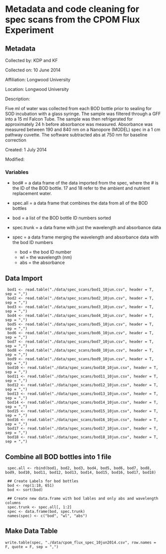 # Metadata and code cleaning for spec scans from the CPOM Flux Experiment

## Metadata

Collected by: KDP and KF

Collected on: 10 June 2014

Affiliation: Longwood University

Location: Longwood University

Description: 

Five ml of water was collected from each BOD bottle prior to sealing for SOD incubation with a glass syringe. The sample was filtered through a GFF into a 15 ml Falcon Tube.  The sample was then refrigerated for approximately 24 h before absorbance was measured.  Absorbance was measured between 190 and 840 nm on a Nanopore (MODEL) spec in a 1 cm pathway cuvette. The software subtracted abs at 750 nm for baseline correction

Created: 1 July 2014

Modified:

### Variables

* bod# = a data frame of the data imported from the spec, where the # is the ID of the BOD bottle. 17 and 18 refer to the ambient and nutrient replacement water.

* spec.all = a data frame that combines the data from all of the BOD bottles

* bod = a list of the BOD bottle ID numbers sorted

* spec.trunk = a data frame with just the wavelength and absorbance data

* spec = a data frame merging the wavelength and absorbance data with the bod ID numbers

    * bod = the bod ID number
    * wl = the wavelength (nm)
    * abs = the absorbance

## Data Import

     bod1 <- read.table("./data/spec_scans/bod1_10jun.csv", header = T, sep = ",")
     bod2 <- read.table("./data/spec_scans/bod2_10jun.csv", header = T, sep = ",")
     bod3 <- read.table("./data/spec_scans/bod3_10jun.csv", header = T, sep = ",")
     bod4 <- read.table("./data/spec_scans/bod4_10jun.csv", header = T, sep = ",")
     bod5 <- read.table("./data/spec_scans/bod5_10jun.csv", header = T, sep = ",")
     bod6 <- read.table("./data/spec_scans/bod6_10jun.csv", header = T, sep = ",")
     bod7 <- read.table("./data/spec_scans/bod7_10jun.csv", header = T, sep = ",")
     bod8 <- read.table("./data/spec_scans/bod8_10jun.csv", header = T, sep = ",")
     bod9 <- read.table("./data/spec_scans/bod9_10jun.csv", header = T, sep = ",")
     bod10 <- read.table("./data/spec_scans/bod10_10jun.csv", header = T, sep = ",")
     bod11 <- read.table("./data/spec_scans/bod11_10jun.csv", header = T, sep = ",")
     bod12 <- read.table("./data/spec_scans/bod12_10jun.csv", header = T, sep = ",")
     bod13 <- read.table("./data/spec_scans/bod13_10jun.csv", header = T, sep = ",")
     bod14 <- read.table("./data/spec_scans/bod14_10jun.csv", header = T, sep = ",")
     bod15 <- read.table("./data/spec_scans/bod15_10jun.csv", header = T, sep = ",")
     bod16 <- read.table("./data/spec_scans/bod16_10jun.csv", header = T, sep = ",")
     bod17 <- read.table("./data/spec_scans/bod17_10jun.csv", header = T, sep = ",")
     bod18 <- read.table("./data/spec_scans/bod18_10jun.csv", header = T, sep = ",")

## Combine all BOD bottles into 1 file

     spec.all <- rbind(bod1, bod2, bod3, bod4, bod5, bod6, bod7, bod8, bod9, bod10, bod11, bod12, bod13, bod14, bod15, bod16, bod17, bod18)

     ## Create Labels for bod bottles
     bod <- rep(1:18, 651)
     bod <- sort(bod)

     ## Create new data.frame with bod lables and only abs and wavelength columns
     spec.trunk <- spec.all[, 1:2]
     spec <- data.frame(bod, spec.trunk)
     names(spec) <- c("bod", "wl", "abs")

## Make Data Table

    write.table(spec, "./data/cpom_flux_spec_10jun2014.csv", row.names = F, quote = F, sep = ",")

